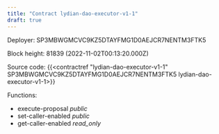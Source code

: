 ```yaml
---
title: "Contract lydian-dao-executor-v1-1"
draft: true
---
```

Deployer: SP3MBWGMCVC9KZ5DTAYFMG1D0AEJCR7NENTM3FTK5


 



Block height: 81839 (2022-11-02T00:13:20.000Z)

Source code: {{<contractref "lydian-dao-executor-v1-1" SP3MBWGMCVC9KZ5DTAYFMG1D0AEJCR7NENTM3FTK5 lydian-dao-executor-v1-1>}}

Functions:

* execute-proposal _public_
* set-caller-enabled _public_
* get-caller-enabled _read_only_

